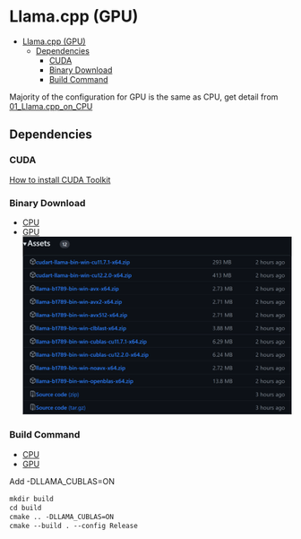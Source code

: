# Llama.cpp (GPU)

- [Llama.cpp (GPU)](#llamacpp-gpu)
  - [Dependencies](#dependencies)
    - [CUDA](#cuda)
    - [Binary Download](#binary-download)
    - [Build Command](#build-command)

Majority of the configuration for GPU is the same as CPU, get detail from [01_Llama.cpp_on_CPU](../01_Llama.cpp_on_CPU/README.md)

## Dependencies

### CUDA

[How to install CUDA Toolkit](../../00_Setup/Notes/004_CUDA.md#windows)

### Binary Download

* [CPU](../01_Llama.cpp_on_CPU/00_Simplest_way_to_distribute_Llama2.md/#download-llamacpp-binary)
* [GPU](https://github.com/ggerganov/llama.cpp/releases)
  ![00_Download_llama.cpp_binary](../01_Llama.cpp_on_CPU/Images/00_Simplest_way_to_distribute_Llama2/00_Download_llama.cpp_binary.png)

### Build Command

* [CPU](../01_Llama.cpp_on_CPU/01_Build_Llama.cpp.md/#using-cmake)
* [GPU](https://github.com/ggerganov/llama.cpp?tab=readme-ov-file#cublas)
  
Add -DLLAMA_CUBLAS=ON

```
mkdir build
cd build
cmake .. -DLLAMA_CUBLAS=ON
cmake --build . --config Release
```